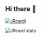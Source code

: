 ## Hi there 👋

<!--
**JRcard/JRcard** is a ✨ _special_ ✨ repository because its `README.md` (this file) appears on your GitHub profile.

Here are some ideas to get you started:

- 🔭 I’m currently working on ...
- 🌱 I’m currently learning ...
- 👯 I’m looking to collaborate on ...
- 🤔 I’m looking for help with ...
- 💬 Ask me about ...
- 📫 How to reach me: ...
- 😄 Pronouns: ...
- ⚡ Fun fact: ...
-->


[![JRcard](https://drive.google.com/file/d/1WCN0KIOPO4lCe7-_9EoydvyKOCoyt6vn/view?usp=drive_link)](https://github.com/JRcard))

![JRcard stats](https://github-readme-stats.vercel.app/api?username=JRcard&show_icons=true&theme=dark)
